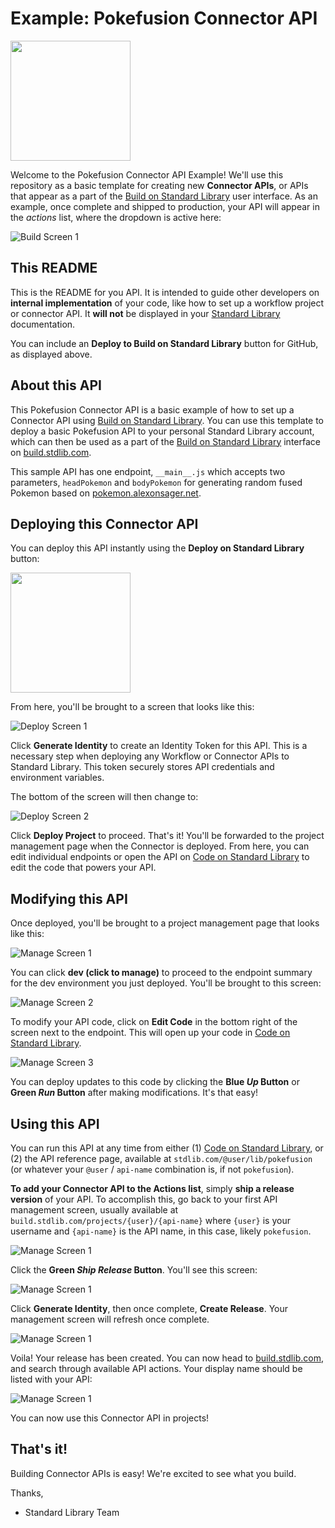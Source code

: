 # Example: Pokefusion Connector API
[<img src="https://deploy.stdlib.com/static/images/deploy.svg" width="192">](https://deploy.stdlib.com/)

Welcome to the Pokefusion Connector API Example! We'll use this repository as a basic template for creating
new **Connector APIs**, or APIs that appear as a part of the [Build on Standard Library](https://build.stdlib.com/)
user interface. As an example, once complete and shipped to production, your API will appear in the *actions* list,
where the dropdown is active here:

![Build Screen 1](./example/build-stdlib-1.png)

## This README

This is the README for you API. It is intended to guide other developers on
**internal implementation** of your code, like how to set up a workflow project
or connector API. It **will not** be displayed in your
[Standard Library](https://stdlib.com/) documentation.

You can include an **Deploy to Build on Standard Library** button for GitHub,
as displayed above.

## About this API

This Pokefusion Connector API is a basic example of how to set up a Connector API
using [Build on Standard Library](https://build.stdlib.com). You can use this template
to deploy a basic Pokefusion API to your personal Standard Library account, which can
then be used as a part of the [Build on Standard Library](https://build.stdlib.com/)
interface on [build.stdlib.com](https://build.stdlib.com/).

This sample API has one endpoint, `__main__.js` which accepts two parameters, `headPokemon` and `bodyPokemon` for generating random fused Pokemon based on [pokemon.alexonsager.net](https://pokemon.alexonsager.net/).

## Deploying this Connector API

You can deploy this API instantly using the **Deploy on Standard Library** button:

[<img src="https://deploy.stdlib.com/static/images/deploy.svg" width="192">](https://deploy.stdlib.com/)

From here, you'll be brought to a screen that looks like this:

![Deploy Screen 1](./example/connector-pokefusion-1.png)

Click **Generate Identity** to create an Identity Token for this API. This is a necessary step when deploying any Workflow or Connector APIs to Standard Library. This token securely stores API credentials and environment variables.

The bottom of the screen will then change to:

![Deploy Screen 2](./example/connector-pokefusion-2.png)

Click **Deploy Project** to proceed. That's it! You'll be forwarded to the project management page when the Connector is deployed. From here, you can edit individual endpoints or open the API on [Code on Standard Library](https://code.stdlib.com/) to edit the code that powers your API.

## Modifying this API

Once deployed, you'll be brought to a project management page that looks like this:

![Manage Screen 1](./example/manage-api-1.png)

You can click **dev (click to manage)** to proceed to the endpoint summary for the dev environment you just deployed. You'll be brought to this screen:

![Manage Screen 2](./example/manage-api-2.png)

To modify your API code, click on **Edit Code** in the bottom right of the screen next to the endpoint. This will open up your code in [Code on Standard Library](https://code.stdlib.com).

![Manage Screen 3](./example/manage-api-3.png)

You can deploy updates to this code by clicking the **Blue *Up* Button** or **Green *Run* Button** after making modifications. It's that easy!

## Using this API

You can run this API at any time from either (1) [Code on Standard Library](https://code.stdlib.com),
or (2) the API reference page, available at `stdlib.com/@user/lib/pokefusion` (or whatever your
`@user` / `api-name` combination is, if not `pokefusion`).

**To add your Connector API to the Actions list**, simply **ship a release version** of your API.
To accomplish this, go back to your first API management screen, usually available at
`build.stdlib.com/projects/{user}/{api-name}` where `{user}` is your username and `{api-name}` is the API name,
in this case, likely `pokefusion`.

![Manage Screen 1](./example/manage-api-1.png)

Click the **Green *Ship Release* Button**. You'll see this screen:

![Manage Screen 1](./example/actions-example-1.png)

Click **Generate Identity**, then once complete, **Create Release**. Your management screen will refresh once complete.

![Manage Screen 1](./example/actions-example-2.png)

Voila! Your release has been created. You can now head to [build.stdlib.com](https://build.stdlib.com), and search through available API actions. Your display name should be listed with your API:

![Manage Screen 1](./example/actions-example-3.png)

You can now use this Connector API in projects!

## That's it!

Building Connector APIs is easy! We're excited to see what you build.

Thanks,
- Standard Library Team

